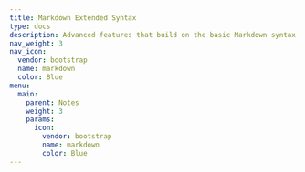 ```yaml
---
title: Markdown Extended Syntax
type: docs
description: Advanced features that build on the basic Markdown syntax.
nav_weight: 3
nav_icon:
  vendor: bootstrap
  name: markdown
  color: Blue
menu:
  main:
    parent: Notes
    weight: 3
    params:
      icon:
        vendor: bootstrap
        name: markdown
        color: Blue
---
```

